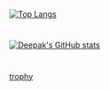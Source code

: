
#
[![Top Langs](https://github-readme-stats.vercel.app/api/top-langs/?username=wpconsulate&layout=compact&theme=tokyonight)](https://github.com/anuraghazra/github-readme-stats)

#
[![Deepak's GitHub stats](https://github-readme-stats.vercel.app/api?username=wpconsulate&theme=tokyonight&show_icons=true)](https://github.com/wpconsulate/github-readme-stats)
#
[trophy](https://github-profile-trophy.vercel.app/?username=wpconsulate&theme=tokyonight)
